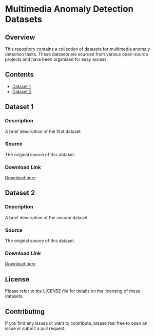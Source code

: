 # Multimedia Anomaly Detection Datasets

## Overview
This repository contains a collection of datasets for multimedia anomaly detection tasks. These datasets are sourced from various open-source projects and have been organized for easy access.

## Contents
- [Dataset 1](#dataset-1)
- [Dataset 2](#dataset-2)

## Dataset 1
### Description
A brief description of the first dataset.

### Source
The original source of this dataset.

### Download Link
[Download here](https://pan.baidu.com/share/init?surl=k36IMP4w32hY9BXOUM5ZmA&pwd=kxud)

## Dataset 2
### Description
A brief description of the second dataset.

### Source
The original source of this dataset.

### Download Link
[Download here](https://example.com/dataset2)

## License
Please refer to the LICENSE file for details on the licensing of these datasets.

## Contributing
If you find any issues or want to contribute, please feel free to open an issue or submit a pull request.
